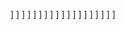 [](https://camo.githubusercontent.com/452895baa2094e56cc54bd7a6a79a436ac405b2ede0fbddf812d0b8f35677cad/68747470733a2f2f7777772e766563746f726c6f676f2e7a6f6e652f6c6f676f732f6e67696e782f6e67696e782d617232312e737667)]
[](https://img.icons8.com/color/48/000000/javascript.png)]
[](https://img.icons8.com/color/48/000000/typescript.png)]
[](https://img.icons8.com/color/48/000000/c-sharp-logo.png)]
[](https://img.icons8.com/color/48/000000/java-coffee-cup-logo.png)]
[](https://img.icons8.com/color/48/000000/react-native.png)]
[](https://img.icons8.com/color/48/000000/angularjs.png)]
[](https://img.icons8.com/color/48/000000/css3.png)]
[](https://img.icons8.com/color/48/000000/html-5.png)]
[](https://img.icons8.com/color/48/000000/nodejs.png)]
[](https://img.icons8.com/color/48/000000/mysql-logo.png)]
[](https://img.icons8.com/color/48/000000/postgresql.png)]
[](https://img.icons8.com/color/48/000000/mongodb.png)]
[](https://img.icons8.com/color/48/000000/microsoft-sql-server.png)]
[](https://img.icons8.com/color/48/000000/oracle-logo.png)]
[](https://img.icons8.com/color/48/000000/docker.png)]
[](https://img.icons8.com/color/48/000000/kubernetes.png)]
[](https://img.icons8.com/color/48/000000/google-cloud-platform.png)]
[](https://img.icons8.com/color/48/000000/amazon-web-services.png)]

